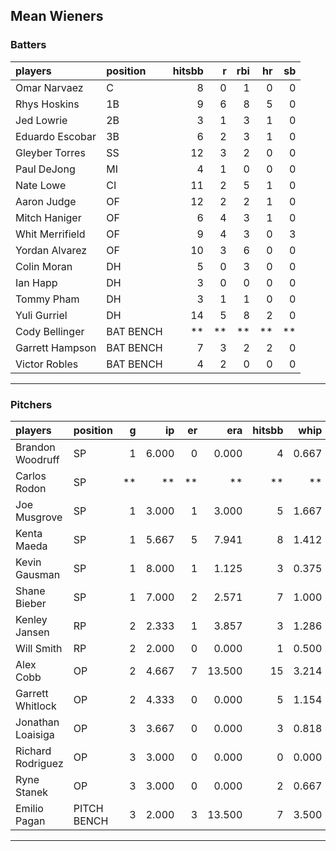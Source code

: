 ## Mean Wieners

### Batters

 
|players         |position  | hitsbb|  r| rbi| hr| sb| 
|:---------------|:---------|------:|--:|---:|--:|--:| 
|Omar Narvaez    |C         |      8|  0|   1|  0|  0| 
|Rhys Hoskins    |1B        |      9|  6|   8|  5|  0| 
|Jed Lowrie      |2B        |      3|  1|   3|  1|  0| 
|Eduardo Escobar |3B        |      6|  2|   3|  1|  0| 
|Gleyber Torres  |SS        |     12|  3|   2|  0|  0| 
|Paul DeJong     |MI        |      4|  1|   0|  0|  0| 
|Nate Lowe       |CI        |     11|  2|   5|  1|  0| 
|Aaron Judge     |OF        |     12|  2|   2|  1|  0| 
|Mitch Haniger   |OF        |      6|  4|   3|  1|  0| 
|Whit Merrifield |OF        |      9|  4|   3|  0|  3| 
|Yordan Alvarez  |OF        |     10|  3|   6|  0|  0| 
|Colin Moran     |DH        |      5|  0|   3|  0|  0| 
|Ian Happ        |DH        |      3|  0|   0|  0|  0| 
|Tommy Pham      |DH        |      3|  1|   1|  0|  0| 
|Yuli Gurriel    |DH        |     14|  5|   8|  2|  0| 
|Cody Bellinger  |BAT BENCH |     **| **|  **| **| **| 
|Garrett Hampson |BAT BENCH |      7|  3|   2|  2|  0| 
|Victor Robles   |BAT BENCH |      4|  2|   0|  0|  0| 

* * *

### Pitchers

 
|players           |position    |  g|    ip| er|    era| hitsbb|  whip| so|  w| sv| 
|:-----------------|:-----------|--:|-----:|--:|------:|------:|-----:|--:|--:|--:| 
|Brandon Woodruff  |SP          |  1| 6.000|  0|  0.000|      4| 0.667|  8|  1|  0| 
|Carlos Rodon      |SP          | **|    **| **|     **|     **|    **| **| **| **| 
|Joe Musgrove      |SP          |  1| 3.000|  1|  3.000|      5| 1.667|  4|  0|  0| 
|Kenta Maeda       |SP          |  1| 5.667|  5|  7.941|      8| 1.412|  3|  0|  0| 
|Kevin Gausman     |SP          |  1| 8.000|  1|  1.125|      3| 0.375| 11|  0|  0| 
|Shane Bieber      |SP          |  1| 7.000|  2|  2.571|      7| 1.000|  9|  0|  0| 
|Kenley Jansen     |RP          |  2| 2.333|  1|  3.857|      3| 1.286|  3|  0|  1| 
|Will Smith        |RP          |  2| 2.000|  0|  0.000|      1| 0.500|  2|  0|  2| 
|Alex Cobb         |OP          |  2| 4.667|  7| 13.500|     15| 3.214|  6|  0|  0| 
|Garrett Whitlock  |OP          |  2| 4.333|  0|  0.000|      5| 1.154|  7|  0|  0| 
|Jonathan Loaisiga |OP          |  3| 3.667|  0|  0.000|      3| 0.818|  4|  0|  1| 
|Richard Rodriguez |OP          |  3| 3.000|  0|  0.000|      0| 0.000|  3|  0|  2| 
|Ryne Stanek       |OP          |  3| 3.000|  0|  0.000|      2| 0.667|  4|  0|  1| 
|Emilio Pagan      |PITCH BENCH |  3| 2.000|  3| 13.500|      7| 3.500|  1|  0|  0| 


* * *



